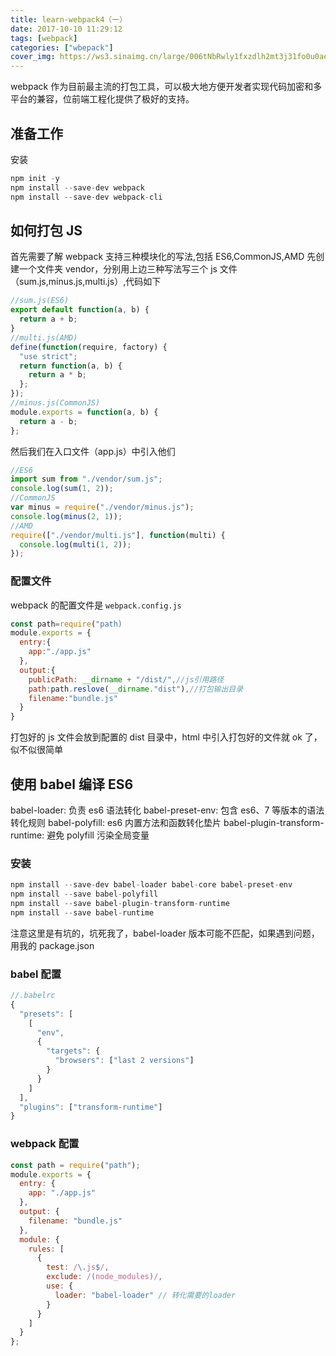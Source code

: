 ```yaml
---
title: learn-webpack4（一）
date: 2017-10-10 11:29:12
tags: [webpack]
categories: ["wbepack"]
cover_img: https://ws3.sinaimg.cn/large/006tNbRwly1fxzdlh2mt3j31fo0u0aer.jpg
---
```


webpack 作为目前最主流的打包工具，可以极大地方便开发者实现代码加密和多平台的兼容，位前端工程化提供了极好的支持。

## 准备工作

安装

```javascript
npm init -y
npm install --save-dev webpack
npm install --save-dev webpack-cli
```

## 如何打包 JS

首先需要了解 webpack 支持三种模块化的写法,包括 ES6,CommonJS,AMD
先创建一个文件夹 vendor，分别用上边三种写法写三个 js 文件（sum.js,minus.js,multi.js）,代码如下

<!--more-->

```javascript
//sum.js(ES6)
export default function(a, b) {
  return a + b;
}
//multi.js(AMD)
define(function(require, factory) {
  "use strict";
  return function(a, b) {
    return a * b;
  };
});
//minus.js(CommonJS)
module.exports = function(a, b) {
  return a - b;
};
```

然后我们在入口文件（app.js）中引入他们

```javascript
//ES6
import sum from "./vendor/sum.js";
console.log(sum(1, 2));
//CommonJS
var minus = require("./vendor/minus.js");
console.log(minus(2, 1));
//AMD
require(["./vendor/multi.js"], function(multi) {
  console.log(multi(1, 2));
});
```

### 配置文件

webpack 的配置文件是 `webpack.config.js`

```javascript
const path=require("path)
module.exports = {
  entry:{
    app:"./app.js"
  },
  output:{
    publicPath: __dirname + "/dist/",//js引用路径
    path:path.reslove(__dirname."dist"),//打包输出目录
    filename:"bundle.js"
  }
}
```

打包好的 js 文件会放到配置的 dist 目录中，html 中引入打包好的文件就 ok 了，似不似很简单

## 使用 babel 编译 ES6

babel-loader: 负责 es6 语法转化
babel-preset-env: 包含 es6、7 等版本的语法转化规则
babel-polyfill: es6 内置方法和函数转化垫片
babel-plugin-transform-runtime: 避免 polyfill 污染全局变量

### 安装

```javascript
npm install --save-dev babel-loader babel-core babel-preset-env
npm install --save babel-polyfill
npm install --save babel-plugin-transform-runtime
npm install --save babel-runtime
```

注意这里是有坑的，坑死我了，babel-loader 版本可能不匹配，如果遇到问题，用我的 package.json

### babel 配置

```javascript
//.babelrc
{
  "presets": [
    [
      "env",
      {
        "targets": {
          "browsers": ["last 2 versions"]
        }
      }
    ]
  ],
  "plugins": ["transform-runtime"]
}
```

### webpack 配置

```javascript
const path = require("path");
module.exports = {
  entry: {
    app: "./app.js"
  },
  output: {
    filename: "bundle.js"
  },
  module: {
    rules: [
      {
        test: /\.js$/,
        exclude: /(node_modules)/,
        use: {
          loader: "babel-loader" // 转化需要的loader
        }
      }
    ]
  }
};
```
